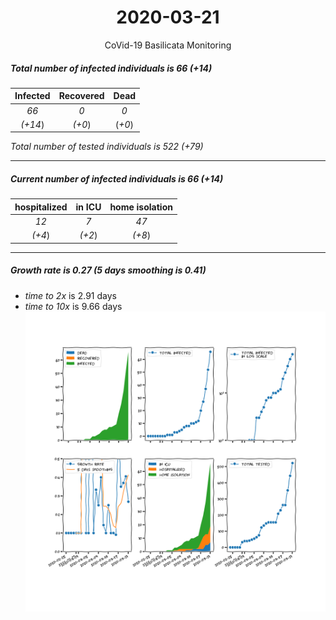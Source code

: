 <div align='center'>

# 2020-03-21
CoVid-19 Basilicata Monitoring
</div>

##### Total number of infected individuals is 66 (+14)
Infected | Recovered | Dead
:---: | :---: | :---:
*66* | *0* | *0*
*(+14*) | *(+0*) | (*+0*)

*Total number of tested individuals is 522 (+79)*
***
##### Current number of infected individuals is 66 (+14)
hospitalized | in ICU | home isolation
:---: | :---: | :---:
*12* |*7* |*47*
*(+4*) |*(+2*) |*(+8*)
***
##### Growth rate is 0.27 (5 days smoothing is 0.41)
- *time to 2x* is 2.91 days
- *time to 10x* is 9.66 days
![stats][stats]

[stats]: stats_Basilicata.png
